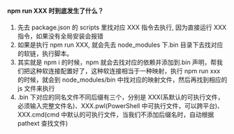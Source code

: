 #### npm run XXX 时到底发生了什么？

1. 先去 package.json 的 scripts 里找对应 XXX 指令去执行, 因为直接运行 XXX 指令，如果没有全局安装会报错
2. 如果是执行 npm run XXX, 就会先去 node_modules 下.bin 目录下去找对应的软链，执行脚本。
3. 其实就是 npm i 的时候，npm 就会去找对应的依赖并添加到.bin 声明，帮我们把这种软连接配置好了，这种软连接相当于一种映射，执行 npm run xxx 的时候，就会到 node_modules/bin 中找对应的映射文件，然后再找到相应的 js 文件来执行
4. .bin 下对应的同名文件不同后缀有三个，分别是 XXX(系默认的可执行文件，必须输入完整文件名)、XXX.pwl(PowerShell 中可执行文件，可以跨平台)、XXX.cmd(cmd 中默认的可执行文件，当我们不添加后缀名时，自动根据 pathext 查找文件)
